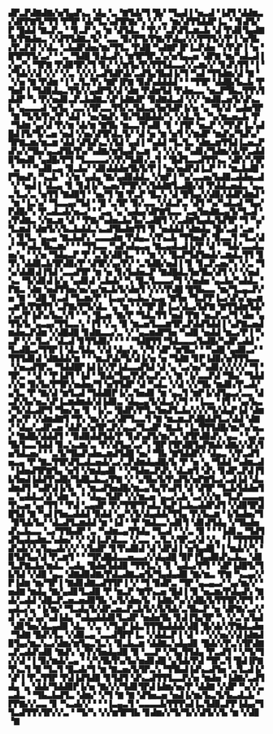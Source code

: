 ▟▛▃▛▟▇▟▇▞▅▜▄▟▚▃▝▟▄▝▃▝▇▜▟▞▜▝█▞▝▜▄▟▐▝▅▃▟▝▐▟▜▝▟▟▆▃▞▟▛▛▇▜▞▜▜▝▛▜▛▝▟▞▜▃▚▟▜▛▇▞▚▝▞▝▃▝▆▞▟▜▜▟▟▛▐▃▝▝▊▟▜▞▛▝█▟▟▝▇▃▛▃▝▝▊▃▛▝▄▝▆▝▟▜▟▃▝▝▛▞▝▃▛▟▜▃▆▃▙▝▟▝▛▟▊▜▄▟▇▜▞▛▇▟▅▃▝▞▟▜▜▟▇▃▜▞▝▃▃▝▉▞▛▜▞▛▇▞▛▟▄▞▞▞▛▜▜▞▞▛▐▝▅▜▙▞▛▃▛▟▝▞▟▃▝▃▙▟▛▟▅▞▆▞▜▜▃▝▛▟█▝▚▟▇▛▐▛▐▃▛▟▅▝▚▜▚▛▐▝▅▝█▜▛▜▜▞▃▞▝▝▃▝▜▟█▝▊▟▃▟▚▝▆▜▛▜▛▃▚▞▅▜▄▃▅▝▟▛▇▝▆▞▚▟▃▟▐▞▄▞▚▝▜▛▇▝▛▟▉▜▛▞▜▝▊▞▝▞▆▜▄▜▚▜▜▜▟▃▃▞▞▃▆▞▞▝▊▟▚▜▜▝▐▝▞▜▟▞▞▟▝▞▞▝▞▃▝▞▞▞▃▟▜▟▛▟▞▃▟▜▄▜▙▟▐▞▜▝▚▟▝▜▜▟▆▞▟▝▇▝▝▞▅▝▇▝▛▟▆▝▐▝▃▜▃▜▚▝▇▛▐▛▇▝▉▟▚▟▟▟▟▝▝▝▜▜▛▝▟▟█▞▙▃▙▝▛▜▅▛▐▝▜▟▉▟▄▃▜▜▞▞▄▟▛▜▞▟▝▟▆▝▛▟▆▜▟▝▛▟▅▃▃▝▅▃▛▜▙▃▜▜▚▜▟▟▛▝▚▝▛▞▅▟▊▃▛▃▙▟▇▃▚▛▐▟▇▟▛▝▉▟▇▟▃▟▝▞▞▝▆▟▉▃▅▜▞▟▚▃▙▝▄▃▃▃▟▝▅▜▄▝▃▃▚▜▛▃▃▜▜▞▃▜▟▃▄▜▅▜▟▛▐▞▅▝▄▝▜▞▟▝▄▟▅▜▛▝▇▝▜▞▙▜▚▞▛▝▟▟▝▝▅▞▆▟▚▝▉▞▜▟█▟▟▞▚▝▞▟▃▜▃▝▚▞▆▃▅▃▙▝▛▝▜▟▆▝▄▞▟▝▛▞▆▝▟▞▆▝▇▜▙▝▆▃▃▜▚▟▊▝▊▝▐▜▛▝▅▃▛▝▞▜▚▛▐▃▚▟█▟▐▜▞▜▞▃▅▝▅▟▝▞▅▞▟▜▛▟▃▜▞▝▟▝▅▝▆▝▅▜▝▞▆▟▛▝▆▟▚▞▜▟▚▞▜▛▇▃▆▞▆▃▆▝▟▟▝▟▜▟▚▃▚▜▟▝▄▟▐▝▚▟▟▝▜▃▜▃▝▟▆▃▆▜▜▟▐▃▅▃▛▟▚▞▞▜▙▞▄▃▟▜▙▜▚▞▚▟▇▞▆▜▄▟▚▃▆▝▚▝▞▞▄▝▚▟▊▞▜▟▆▞▟▞▛▃▟▟▉▜▅▟▊▝▄▟█▞▛▜▝▜▃▃▃▃▞▞▛▞▜▟▊▞▃▜▝▝█▟▜▃▃▟▜▜▚▃▝▟▛▞▚▜▛▝▃▝▝▝▚▟▉▃▄▝▉▃▙▞▝▟▊▟▟▟▅▜▙▜▞▛▐▝▅▞▅▟▛▟▐▃▛▝▝▝▆▃▙▟█▝▛▜▅▟▚▝▚▃▙▝▝▞▆▝▄▟▄▝▇▞▄▟▉▟▟▃▝▞▆▛▐▝▚▞▃▃▅▞▙▟▉▃▟▟▅▃▟▝▞▝▅▟▐▝▟▃▄▝▊▝▊▟▐▞▚▃▅▞▛▜▛▞▚▜▟▟▇▜▃▟█▞▟▝▛▟▟▃▅▟▃▝▄▃▃▜▃▞▃▝▅▜▜▝▇▟▉▜▝▝▅▞▜▝▇▝▛▃▛▝█▃▚▝▟▝█▜▄▞▞▟▉▞▟▟▛▟▆▟▝▝▆▝▐▃▚▞▝▜▃▃▄▞▜▟▝▝█▝▃▜▛▝▉▞▃▃▝▞▟▃▛▃▝▟▜▝▚▞▚▟▃▟▝▜▄▞▛▟█▞▚▝▛▃▟▃▟▞▅▃▞▝▝▃▄▝▄▝▄▟▄▞▟▛▇▜▃▃▝▃▄▜▅▟▇▃▄▜▞▜▃▟▝▞▛▟▇▃▝▞▆▃▆▝▟▝▝▛▇▞▚▟▅▃▙▞▙▞▃▟█▜▝▞▃▟▇▜▄▟▄▜▟▜▛▝▜▝▚▞▜▃▆▟▝▟▆▜▞▞▙▃▙▟▟▃▚▃▟▜▙▟▆▜▜▝▊▝▅▟▟▟▝▟▆▟▄▝█▞▃▟▝▃▅▝▚▝▊▜▃▝▄▃▄▝▇▃▙▟▚▝▃▃▃▟▆▝▛▟▄▃▚▜▚▃▙▝▜▜▅▟▚▝▉▃▃▜▝▜▃▞▟▞▝▜▚▟▃▜▙▃▆▞▝▝▝▜▜▃▃▝▚▟▚▟▄▃▄▝▇▃▄▟▃▟▐▞▛▝▟▝▝▜▟▞▃▃▟▃▅▞▄▝▝▞▅▝▜▟▄▃▛▝▛▝▃▜▞▟▉▜▃▝▝▝▆▝▞▝█▃▛▜▟▜▅▟▞▃▆▟▃▜▜▝▊▜▚▝▟▟▉▃▙▜▛▟▉▞▛▝▟▜▛▞▄▞▛▞▝▃▜▟█▞▅▟▐▝▊▝▊▃▛▃▅▞▚▝▞▃▝▜▚▞▟▟▊▟▐▜▟▝▃▃▟▜▛▝▆▝▅▝▊▞▙▟▅▃▛▝▇▟█▟▃▜▅▜▙▞▟▜▝▞▝▞▅▟▚▃▝▜▞▟▊▟▐▞▄▝▄▟▊▟▝▃▙▟▞▝▚▝█▃▜▃▃▃▞▜▝▞▅▟▅▝▄▃▙▞▚▟▟▃▝▛▇▃▝▟▆▝▅▟▜▜▅▞▅▞▄▞▆▃▙▜▞▟▅▜▝▞▞▞▛▟█▝█▜▙▃▃▝▆▞▜▃▄▃▛▞▅▝▇▝▝▟█▝▊▃▟▝▜▃▆▞▛▝▐▃▄▞▄▃▙▃▚▃▄▝▇▜▅▝▜▃▛▛▐▃▞▟▚▞▄▃▆▃▆▜▞▛▇▜▜▝▃▛▇▞▛▜▞▟▃▝▄▝▆▝▝▞▜▛▐▛▐▃▞▟▃▞▙▛▇▝▇▜▜▟▆▜▟▞▞▃▞▛▐▟▚▞▙▃▚▜▝▝▚▝█▃▅▝▇▞▛▝▜▟▃▜▜▝▅▟▝▛▇▝▅▃▛▃▞▜▝▟▅▝▄▜▜▞▙▝▄▃▄▞▜▜▃▃▚▝▐▜▝▞▃▝▉▝▆▃▅▜▃▃▆▜▛▃▛▟▟▜▟▟▐▝▄▛▇▃▅▟▆▟▅▃▛▟▆▝▞▟█▟█▝▊▟▇▃▃▞▃▝▞▝▄▃▆▟▛▜▅▝▚▟▉▝▅▟▟▝▆▃▞▛▐▝▚▃▛▝▞▃▜▃▞▝▟▃▟▝▊▜▜▟▉▞▝▝▝▝▜▟█▜▜▝▜▟▃▃▃▞▙▟█▞▚▟▛▃▟▟▝▜▃▟█▃▞▜▜▛▐▝▟▃▜▟▄▝▞▟▝▟▄▞▄▝▞▜▝▟▛▝▆▜▙▞▝▝▚▟█▝▄▟▉▃▞▝▜▜▜▟▊▟▝▟▇▟▟▞▆▝▝▝▆▃▛▟▞▜▞▟▐▞▅▝▅▝▜▟▇▝▊▛▐▟▉▞▅▜▜▜▃▃▝▞▅▃▟▜▛▃▝▜▟▟█▛▐▟▐▞▞▛▐▟▃▃▟▜▟▝▟▝▄▝▃▞▅▞▚▟▊▞▞▞▞▞▝▜▝▜▛▃▝▝▟▝▝▛▐▟▜▝▐▟▝▝▉▟▞▜▄▞▛▟▚▃▛▃▚▝▇▝▐▞▃▃▛▟▝▜▙▞▝▜▟▟▞▞▅▝▉▞▙▞▛▜▛▞▅▟▅▞▜▝▅▜▜▟▛▝▟▝▚▟▃▝▞▟▝▞▞▜▙▝▆▟▊▞▛▃▟▞▄▜▃▝▛▝▇▞▟▝▆▜▃▟▝▜▟▟▉▛▐▞▃▜▅▟▊▝▆▝▄▃▜▝▆▛▐▞▟▜▄▃▞▃▃▝▟▃▛▞▙▞▅▃▚▛▐▃▆▟▆▟▞▟▐▟▉▃▝▟▄▃▄▜▞▟▃▞▞▜▝▝▐▃▃▝▐▜▝▝▄▞▙▃▞▜▞▟▃▟▛▜▝▜▅▞▅▝▊▝▐▞▃▝█▟▛▞▛▜▃▜▅▟▜▃▙▞▞▞▞▜▞▟▄▛▐▟▝▟▆▟▚▞▛▝▞▟▆▟▇▜▝▜▚▝▆▞▞▃▞▟▛▜▃▃▜▝▇▝▆▃▆▃▛▟█▟▟▜▃▞▟▟▝▟▇▞▝▟▄▞▃▟▛▃▅▝▟▟▚▞▅▜▛▃▛▞▄▃▞▜▃▟▛▝▇▃▙▝▐▃▜▜▜▟█▞▆▞▚▞▅▃▞▝▇▟█▞▟▟▟▜▝▝▉▟▉▟▟▜▟▞▛▝▊▟▚▟▜▞▆▞▚▝▟▜▛▟▉▟▚▝▄▃▝▝▄▞▃▜▙▜▃▃▜▟▟▝▉▃▚▃▆▞▃▝▛▞▟▜▄▞▃▞▚▝█▛▐▜▛▟█▜▄▛▇▟▞▟▇▞▞▟▚▜▅▜▟▃▅▞▝▝▃▜▞▜▙▟▚▟▅▃▆▟▜▟█▝▅▞▝▜▙▝▇▜▟▟▛▞▝▟▄▃▝▞▛▃▟▜▅▃▄▝▛▝▇▃▜▜▛▟▜▃▟▃▅▟▞▃▞▃▛▟▆▟▄▟█▞▙▝▛▝▅▝▄▝▜▟▟▝▚▟▆▃▟▝▐▟▅▟▜▛▇▜▄▝▅▜▝▞▆▟▄▟▊▝▝▞▜▟▅▃▛▟▚▝▟▃▆▜▝▟▚▝▊▟▛▃▛▟▐▜▙▜▅▟▐▟▟▜▚▟█▞▜▟█▃▙▃▞▛▇▝▞▝▄▜▙▞▙▜▚▟▜▞▅▛▇▜▃▞▃▟▐▟▝▟▃▟▆▟▜▝▚▟▛▟▐▞▙▝▚▝▆▃▟▜▅▟█▞▆▃▄▜▄▜▚▟▜▝▟▝▟▜▛▝▜▃▙▜▟▟▅▜▃▝▄▟▟▃▞▟▝▟▆▝▚▝▝▟▄▃▜▟▛▝▞▞▆▃▅▝▄▃▞▃▙▝▃▞▞▞▆▝▜▃▛▃▃▃▄▜▚▃▅▝▄▞▜▜▝▝▛▟▝▃▄▟▛▝▛▞▜▜▛▜▚▟▃▜▄▛▐▃▙▃▟▟▛▟▜▝▞▟▉▜▛▟█▜▟▝▇▝▚▟▐▜▅▃▟▟▟▝▉▟▟▝▄▞▚▜▞▟▄▟▟▞▜▜▄▝▛▞▙▃▆▝▐▞▙▟▅▞▜▝▉▜▟▞▙▞▝▟▃▟▜▃▆▟▟▝▆▝▐▟▝▝▛▝▇▟▃▃▚▟▊▜▝▟▊▟▜▟▄▝▞▜▙▟▅▟▚▃▙▃▃▝▃▞▜▜▙▟▛▝▃▝▚▟▆▃▄▜▜▟▄▝▜▃▟▝▝▞▃▝▉▝▝▝▐▟▊▃▝▜▟▜▟▜▄▟▄▟▆▃▚▟▅▞▝▞▝▟▐▃▛▟▃▃▝▞▃▃▝▃▜▃▚▜▛▃▞▟▝▞▄▝▐▝▜▜▜▜▜▟▚▟▞▞▄▜▄▃▟▞▞▞▝▞▙▟▛▝▊▜▚▟▉▟▝▟▝▟▛▟▐▝▅▜▄▟█▝▐▝▆▟▞▞▚▝▉▜▟▜▄▞▟▝▛▃▆▜▝▝▝▜▛▟█▟▃▃▅▃▃▞▞▟▄▟█▝▉▛▐▜▄▟▉▟▚▃▙▃▝▟▊▜▃▛▇▃▙▞▆▟▃▝▃▟▄▝█▟▅▜▟▟▉▝▜▜▜▃▚▝▊▝▄▟▃▞▛▜▝▝▟▛▐▟█▜▞▜▙▜▟▝▞▟▉▝▄▃▝▟▇▟▉▟▇▞▛▟▃▟▇▃▅▜▞▜▄▟▄▟▉▝▇▞▆▃▝▛▇▝▚▃▄▞▞▛▐▟▆▝▆▞▜▛▐▝▇▟▊▟▇▃▟▜▜▛▐▝▞▝▜▝▉▟▛▃▝▜▛▝▄▃▄▃▞▝▄▞▆▞▞▝▅▟▇▝▆▟▄▝▇▞▄▟▊▜▃▟▉▝▛▝▆▃▛▝▇▜▚▃▅▝█▟▐▝▉▝▅▃▆▞▛▟▄▟▚▝▇▟▞▃▟▟▝▟█▃▛▃▅▃▅▟▉▜▙▝▄▜▞▟▅▞▙▝▐▟▇▞▚▞▞▟█▞▙▜▜▜▛▞▛▜▝▝▄▟▃▞▄▝▐▞▆▞▝▜▃▟▄▜▞▟▛▃▅▃▛▃▙▜▞▞▙▜▟▞▃▜▙▃▛▝▅▝▟▛▇▞▃▞▞▟▝▃▚▞▄▞▚▟▐▟▄▝▚▟▄▟▟▟▊▜▃▟▛▝▅▟▅▜▙▝▊▟▐▜▄▜▛▝▚▝▞▃▚▞▙▟▝▟▊▜▅▞▟▃▄▟▉▝▟▃▝▞▃▝▞▜▄▛▐▟▃▜▜▜▙▟▟▟▞▟█▝█▞▟▞▞▛▇▟▃▟▅▝▜▟▇▝█▟▚▜▃▝▞▟▉▃▄▝▃▃▟▜▛▛▐▃▝▞▟▟▃▛▐▝▟▝▝▝▞▞▅▞▞▟▐▟▆▟▉▜▄▞▆▃▚▃▞▟▆▞▆▜▄▃▜▃▚▝▉▃▙▃▆▝▟▟▇▃▚▟▄▟▊▝█▟▞▞▛▃▚▜▛▟▇▃▛▃▟▟▚▟▉▝▇▟▚▝▄▜▚▜▅▟▄▟▉▝▉▝▃▃▛▝▞▜▄▜▜▟▄▝▛▃▟▜▝▝▞▜▞▜▞▞▟▝▐▝▉▞▆▟▞▃▄▝▝▞▚▜▙▜▚▞▙▞▅▟▊▟█▝▄▜▟▞▛▟▝▜▛▃▜▝█▟▐▛▇▜▚▃▜▝█▝▜▃▜▝█▃▟▞▜▝▆▝▇▃▅▞▙▜▛▃▚▝▜▜▙▟▐▟▚▃▟▜▅▝▃▜▃▟▐▞▚▛▐▝▛▃▜▜▛▝▛▟▐▟▜▟▉▝▊▜▟▜▝▟▚▃▟▜▜▜▃▃▛▞▅▝▆▟▅▝▐▟▇▞▃▟▜▟▄▝▄▝▟▟▞▜▟▟▉▛▐▞▅▝▇▞▞▞▜▟▊▜▛▟▐▟▆▞▅▞▛▝▟▟▇▝▞▟▛▝▚▞▞▃▃▟▃▝▝▜▙▃▙▟▜▃▝▟▆▞▝▞▜▝▇▝▇▝▟▜▅▃▅▝▅▟▐▞▆▞▙▃▜▞▙▃▟▃▙▝▛▛▇▞▞▃▃▝▊▝▚▃▟▞▞▝▝▝▐▃▄▃▜▝▃▃▃▃▙▜▜▜▚▟▐▃▜▟▉▃▛▛▐▟▄▞▜▜▃▟▜▜▚▜▛▞▞▃▝▝▜▞▚▝▞▞▆▜▛▜▙▝▊▟▆▞▞▜▞▜▞▞▟▜▞▞▙▝▆▝▞▟▊▝▇
